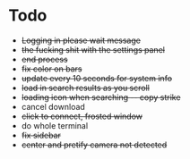 Todo
=====
* ~~Logging in please wait message~~
* ~~the fucking shit with the settings panel~~
* ~~end process~~
* ~~fix color on bars~~
* ~~update every 10 seconds for system info~~
* ~~load in search results as you scroll~~
* ~~loading icon when searching -- copy strike~~
* cancel download
* ~~click to connect, frosted window~~
* do whole terminal
* ~~fix sidebar~~
* ~~center and pretify camera not detected~~
